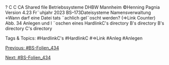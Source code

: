 ? C C CA
Shared file
Betriebssysteme DHBW Mannheim ©Henning Pagnia Version 4.23 Fr¨uhjahr 2023 BS–173Dateisysteme Namensverwaltung
⋄Wann darf eine Datei tats ¨achlich gel¨oscht werden? (⇒Link Counter)
Abb. 34 Anlegen und l ¨oschen eines HardlinkC's directory B's directory B's directory C's directory

   Tags & Topics:
   #HardlinkC's
   #HardlinkC
   #⇒Link
   #Anleg
   #Anlegen

[Previous: #BS-Folien_434](BS-Folien_434.md)

[Next: #BS-Folien_434](BS-Folien_434.md)